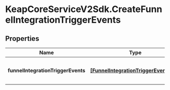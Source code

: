 # KeapCoreServiceV2Sdk.CreateFunnelIntegrationTriggerEvents

## Properties

Name | Type | Description | Notes
------------ | ------------- | ------------- | -------------
**funnelIntegrationTriggerEvents** | [**[FunnelIntegrationTriggerEventDTO]**](FunnelIntegrationTriggerEventDTO.md) | A list of trigger events to be created. | [optional] 


